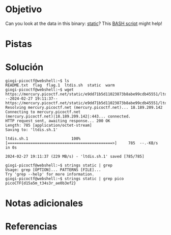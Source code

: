 # Objetivo
Can you look at the data in this binary: [static](https://mercury.picoctf.net/static/e9dd71b5d11023873b8abe99cdb45551/static)? This [BASH script](https://mercury.picoctf.net/static/e9dd71b5d11023873b8abe99cdb45551/ltdis.sh) might help!

# Pistas

# Solución
```
giogi-picoctf@webshell:~$ ls
README.txt  flag  flag.1  ltdis.sh  static  warm
giogi-picoctf@webshell:~$ wget https://mercury.picoctf.net/static/e9dd71b5d11023873b8abe99cdb45551/ltdis.sh
--2024-02-27 19:11:37--  https://mercury.picoctf.net/static/e9dd71b5d11023873b8abe99cdb45551/ltdis.sh
Resolving mercury.picoctf.net (mercury.picoctf.net)... 18.189.209.142
Connecting to mercury.picoctf.net (mercury.picoctf.net)|18.189.209.142|:443... connected.
HTTP request sent, awaiting response... 200 OK
Length: 785 [application/octet-stream]
Saving to: 'ltdis.sh.1'

ltdis.sh.1                   100%[==============================================>]     785  --.-KB/s    in 0s      

2024-02-27 19:11:37 (229 MB/s) - 'ltdis.sh.1' saved [785/785]

giogi-picoctf@webshell:~$ strings static | grep
Usage: grep [OPTION]... PATTERNS [FILE]...
Try 'grep --help' for more information.
giogi-picoctf@webshell:~$ strings static | grep pico
picoCTF{d15a5m_t34s3r_ae0b3ef2}
```
# Notas adicionales
# Referencias
